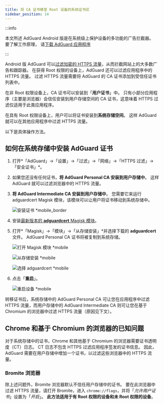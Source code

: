 ```yaml
---
title: 将 CA 证书移至 Root 设备的系统证书区
sidebar_position: 14
---
```


:::info

本文所述 AdGuard Android 版是在系统级上保护设备的多功能的广告拦截器。 要了解工作原理， 请[下载 AdGuard 应用程序](https://agrd.io/download-kb-adblock)

:::

Android 版 AdGuard 可以[过滤加密的 HTTPS 流量](/general/https-filtering/what-is-https-filtering)，从而拦截网站上的大多数广告和跟踪器。 在获得 Root 权限的设备上，AdGuard 还可以过滤应用程序中的 HTTPS 流量。 过滤 HTTPS 流量需要将 AdGuard 的 CA 证书添加到受信任证书列表中。

在非 Root 权限设备上，CA 证书可以安装到「**用户证书**」中。 只有小部分应用程序（主要是浏览器）会信任安装到用户存储空间的 CA 证书，这意味着 HTTPS 过滤仅适用于此类应用程序。

在具有 Root 权限设备上，用户可以将证书安装到**系统存储空间**。 这样 AdGuard 就可以在其他应用程序中过滤 HTTPS 流量。

以下是具体操作方法。

## 如何在系统存储中安装 AdGuard 证书

1. 打开*「AdGuard」→「设置」→「过滤」→「网络」→「HTTPS 过滤」→「安全证书」*。

1. 如果您还没有任何证书，**将 AdGuard Personal CA 安装到用户存储中**。 这样 AdGuard 就可以过滤浏览器中的 HTTPS 流量。

1. **将 AdGuard Intermediate CA 安装到用户存储中**。 您需要它来运行 adguardcert Magisk 模块，该模块可以让用户将证书移动到系统存储中。

    ![安装证书 *mobile_border](https://cdn.adtidy.org/blog/new/asx1xksecurity_certificates.png)

1. 安装[最新版本的 **adguardcert** Magisk 模块](https://github.com/AdguardTeam/adguardcert/releases/latest/)。

1. 打开*「Magisk」→「模块」→「从存储安装」*并选择下载的 **adguardcert** 文件。 AdGuard Personal CA 证书将被复制到系统存储。

    ![打开 Magisk 模块 *mobile](https://cdn.adtidy.org/content/kb/ad_blocker/android/solving_problems/https-certificate-for-rooted/magisk-module-4.png)

    ![从存储安装 *mobile](https://cdn.adtidy.org/content/kb/ad_blocker/android/solving_problems/https-certificate-for-rooted/magisk-module-5.png)

    ![选择 adguardcert *mobile](https://cdn.adtidy.org/content/kb/ad_blocker/android/solving_problems/https-certificate-for-rooted/magisk-module-6.png)

1. 点击「**重启**」。

    ![重启设备 *mobile](https://cdn.adtidy.org/content/kb/ad_blocker/android/solving_problems/https-certificate-for-rooted/magisk-module-7.png)

转移证书后，系统存储中的 AdGuard Personal CA 可让您在应用程序中过滤 HTTPS 流量，而用户存储中的 AdGuard Intermediate CA 则可让您在基于 Chromium 的浏览器中过滤 HTTPS 流量（原因见下文）。

## Chrome 和基于 Chromium 的浏览器的已知问题

对于系统存储中的证书，Chrome 和其他基于 Chromium 的浏览器需要证书透明度（CT）日志。 CT 日志不包含 HTTPS 过滤应用程序签发的证书信息。 因此，AdGuard 需要在用户存储中增加一个证书，以过滤这些浏览器中的 HTTPS 流量。

### Bromite 浏览器

除上述问题外，Bromite 浏览器默认不信任用户存储中的证书。 要在此浏览器中过滤 HTTPS 流量，请打开 Bromite，进入 `chrome://flags`，并将「*允许用户证书*」设置为「*开启*」。 **此方法适用于有 Root 权限的设备和未 Root 权限的设备**。
